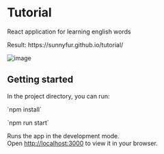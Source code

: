 # Tutorial

React application for learning english words
<p> Result: https://sunnyfur.github.io/tutorial/
 
 ![image](https://user-images.githubusercontent.com/45349348/174786152-d83cb95e-fa95-46d7-aeb1-cfb356bebe03.png)


## Getting started

In the project directory, you can run:
<p> `npm install`
<p> `npm run start`

Runs the app in the development mode.\
Open [http://localhost:3000](http://localhost:3000) to view it in your browser.

